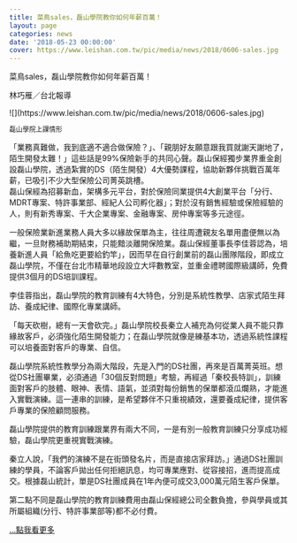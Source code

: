 ```yaml
---
title: 菜鳥sales，磊山學院教你如何年薪百萬！
layout: page
categories: news
date: '2018-05-23 00:00:00'
cover: https://www.leishan.com.tw/pic/media/news/2018/0606-sales.jpg
---
```


<div class="title-1">菜鳥sales，磊山學院教你如何年薪百萬！</div>
<p></p>
<div class="author">林巧雁／台北報導</div>
<p></p>
![](https://www.leishan.com.tw/pic/media/news/2018/0606-sales.jpg)
<p  style="font-size: 12px;">磊山學院上課情形</p>
<p></p>
<p></p>
<div style="font-size: 14px;">
「業務真難做，我到底適不適合做保險？」、「親朋好友願意跟我買就謝天謝地了，陌生開發太難！」這些話是99%保險新手的共同心聲。磊山保經獨步業界重金創設磊山學院，透過紮實的DS（陌生開發）4大優勢課程，協助新夥伴挑戰百萬年薪，已吸引不少大型保險公司菁英跳槽。
</div>
<div>
磊山保經為招募新血，架構多元平台，對於保險同業提供4大創業平台「分行、MDRT專案、特許事業部、經紀人公司孵化器」；對於沒有銷售經驗或保險經驗的人，則有新秀專案、千大企業專案、金融專案、房仲專案等多元途徑。
</div>
<p></p>
<div  style="font-size: 14px;">
一般保險業新進業務人員大多以緣故保單為主，往往周遭親友名單用盡便無以為繼，一旦財務補助期結束，只能黯淡離開保險業。磊山保經董事長李佳蓉認為，培養新進人員「給魚吃更要給釣竿」，因而早在自行創業前的磊山團隊階段，即成立磊山學院，不僅在台北市精華地段設立大坪數教室，並重金禮聘國際級講師，免費提供3個月的DS培訓課程。
</div>
<p></p>
<div  style="font-size: 14px;">
李佳蓉指出，磊山學院的教育訓練有4大特色，分別是系統性教學、店家式陌生拜訪、養成紀律、國際化專業講師。
</div>
<p></p>
<div  style="font-size: 14px;">
「每天砍樹，總有一天會砍完。」磊山學院校長秦立人補充為何從業人員不能只靠緣故客戶，必須強化陌生開發能力；在磊山學院就像是練基本功，透過系統性課程可以培養面對客戶的專業、自信。
</div>
<p></p>
<div  style="font-size: 14px;">
磊山學院系統性教學分為兩大階段，先是入門的DS社團，再來是百萬菁英班。想從DS社團畢業，必須通過「30個反對問題」考驗，再經過「秦校長特訓」，訓練面對客戶的肢體、眼神、表情、語氣，並須對每份銷售的保單都滾瓜爛熟，才能進入實戰演練。這一連串的訓練，是希望夥伴不只重視績效，還要養成紀律，提供客戶專業的保險顧問服務。
</div>
<p></p>
<div  style="font-size: 14px;">
磊山學院提供的教育訓練跟業界有兩大不同，一是有別一般教育訓練只分享成功經驗，磊山學院更重視實戰演練。
</div>
<p></p>
<div  style="font-size: 14px;">
秦立人說，「我們的演練不是在街頭發名片，而是直接店家拜訪。」通過DS社團訓練的學員，不論客戶拋出任何拒絕訊息，均可專業應對、從容接招，進而提高成交。根據磊山統計，單是DS社團成員在1年內便可成交3,000萬元陌生客戶保單。
</div>
<p></p>
<div  style="font-size: 14px;">
第二點不同是磊山學院的教育訓練費用由磊山保經總公司全數負擔，參與學員或其所屬組織(分行、特許事業部等)都不必付費。
</div>
<p></p>
<a href="https://tw.appledaily.com/new/realtime/20180523/1359289/" target="_blank">
	<span class="more"  style="font-size: 14px;">...點我看更多</span>
</a>